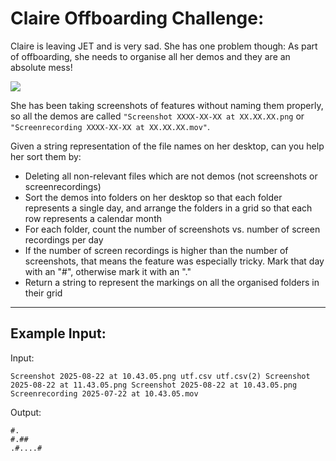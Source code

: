 # Claire Offboarding Challenge:

Claire is leaving JET and is very sad. She has one problem though:
As part of offboarding, she needs to organise all her demos and they are an absolute mess!

<img src='./Screenshot 2025-08-22 at 10.43.05.png'>

She has been taking screenshots of features without naming them properly, so all the demos are called `"Screenshot XXXX-XX-XX at XX.XX.XX.png` or `"Screenrecording XXXX-XX-XX at XX.XX.XX.mov"`.

Given a string representation of the file names on her desktop, can you help her sort them by:

- Deleting all non-relevant files which are not demos (not screenshots or screenrecordings) 
- Sort the demos into folders on her desktop so that each folder represents a single day, and arrange the folders in a grid so that each row represents a calendar month
- For each folder, count the number of screenshots vs. number of screen recordings per day 
- If the number of screen recordings is higher than the number of screenshots, that means the feature was especially tricky. Mark that day with an "#", otherwise mark it with an "."
- Return a string to represent the markings on all the organised folders in their grid


---

## Example Input: 

Input:
```
Screenshot 2025-08-22 at 10.43.05.png utf.csv utf.csv(2) Screenshot 2025-08-22 at 11.43.05.png Screenshot 2025-08-22 at 10.43.05.png Screenrecording 2025-07-22 at 10.43.05.mov 
```

Output:
```
#.
#.##
.#....#
```
